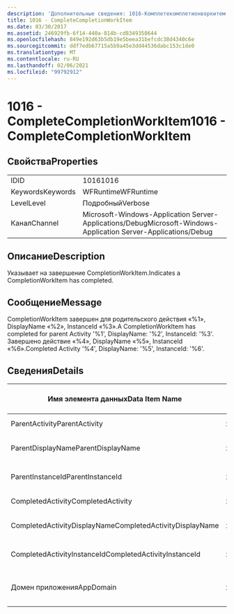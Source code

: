 ```yaml
---
description: 'Дополнительные сведения: 1016-Комплетекомплетионворкитем'
title: 1016 - CompleteCompletionWorkItem
ms.date: 03/30/2017
ms.assetid: 246929fb-6f14-440a-814b-cd8349350644
ms.openlocfilehash: 849e192d63b5db19e5beea31befcdc38d4340c6e
ms.sourcegitcommit: ddf7edb67715a5b9a45e3dd44536dabc153c1de0
ms.translationtype: MT
ms.contentlocale: ru-RU
ms.lasthandoff: 02/06/2021
ms.locfileid: "99792912"
---
```

# <a name="1016---completecompletionworkitem"></a><span data-ttu-id="9ac5e-103">1016 - CompleteCompletionWorkItem</span><span class="sxs-lookup"><span data-stu-id="9ac5e-103">1016 - CompleteCompletionWorkItem</span></span>

## <a name="properties"></a><span data-ttu-id="9ac5e-104">Свойства</span><span class="sxs-lookup"><span data-stu-id="9ac5e-104">Properties</span></span>  
  
|||  
|-|-|  
|<span data-ttu-id="9ac5e-105">ID</span><span class="sxs-lookup"><span data-stu-id="9ac5e-105">ID</span></span>|<span data-ttu-id="9ac5e-106">1016</span><span class="sxs-lookup"><span data-stu-id="9ac5e-106">1016</span></span>|  
|<span data-ttu-id="9ac5e-107">Keywords</span><span class="sxs-lookup"><span data-stu-id="9ac5e-107">Keywords</span></span>|<span data-ttu-id="9ac5e-108">WFRuntime</span><span class="sxs-lookup"><span data-stu-id="9ac5e-108">WFRuntime</span></span>|  
|<span data-ttu-id="9ac5e-109">Level</span><span class="sxs-lookup"><span data-stu-id="9ac5e-109">Level</span></span>|<span data-ttu-id="9ac5e-110">Подробный</span><span class="sxs-lookup"><span data-stu-id="9ac5e-110">Verbose</span></span>|  
|<span data-ttu-id="9ac5e-111">Канал</span><span class="sxs-lookup"><span data-stu-id="9ac5e-111">Channel</span></span>|<span data-ttu-id="9ac5e-112">Microsoft-Windows-Application Server-Applications/Debug</span><span class="sxs-lookup"><span data-stu-id="9ac5e-112">Microsoft-Windows-Application Server-Applications/Debug</span></span>|  
  
## <a name="description"></a><span data-ttu-id="9ac5e-113">Описание</span><span class="sxs-lookup"><span data-stu-id="9ac5e-113">Description</span></span>  

 <span data-ttu-id="9ac5e-114">Указывает на завершение CompletionWorkItem.</span><span class="sxs-lookup"><span data-stu-id="9ac5e-114">Indicates a CompletionWorkItem has completed.</span></span>  
  
## <a name="message"></a><span data-ttu-id="9ac5e-115">Сообщение</span><span class="sxs-lookup"><span data-stu-id="9ac5e-115">Message</span></span>  

 <span data-ttu-id="9ac5e-116">CompletionWorkItem завершен для родительского действия «%1», DisplayName «%2», InstanceId «%3».</span><span class="sxs-lookup"><span data-stu-id="9ac5e-116">A CompletionWorkItem has completed for parent Activity '%1', DisplayName: '%2', InstanceId: '%3'.</span></span> <span data-ttu-id="9ac5e-117">Завершено действие «%4», DisplayName «%5», InstanceId «%6».</span><span class="sxs-lookup"><span data-stu-id="9ac5e-117">Completed Activity '%4', DisplayName: '%5', InstanceId: '%6'.</span></span>  
  
## <a name="details"></a><span data-ttu-id="9ac5e-118">Сведения</span><span class="sxs-lookup"><span data-stu-id="9ac5e-118">Details</span></span>  
  
|<span data-ttu-id="9ac5e-119">Имя элемента данных</span><span class="sxs-lookup"><span data-stu-id="9ac5e-119">Data Item Name</span></span>|<span data-ttu-id="9ac5e-120">Тип элемента данных</span><span class="sxs-lookup"><span data-stu-id="9ac5e-120">Data Item Type</span></span>|<span data-ttu-id="9ac5e-121">Описание</span><span class="sxs-lookup"><span data-stu-id="9ac5e-121">Description</span></span>|  
|--------------------|--------------------|-----------------|  
|<span data-ttu-id="9ac5e-122">ParentActivity</span><span class="sxs-lookup"><span data-stu-id="9ac5e-122">ParentActivity</span></span>|<span data-ttu-id="9ac5e-123">xs:string</span><span class="sxs-lookup"><span data-stu-id="9ac5e-123">xs:string</span></span>|<span data-ttu-id="9ac5e-124">Имя типа родительского действия.</span><span class="sxs-lookup"><span data-stu-id="9ac5e-124">The type name of the parent activity.</span></span>|  
|<span data-ttu-id="9ac5e-125">ParentDisplayName</span><span class="sxs-lookup"><span data-stu-id="9ac5e-125">ParentDisplayName</span></span>|<span data-ttu-id="9ac5e-126">xs:string</span><span class="sxs-lookup"><span data-stu-id="9ac5e-126">xs:string</span></span>|<span data-ttu-id="9ac5e-127">Отображаемое имя родительского действия.</span><span class="sxs-lookup"><span data-stu-id="9ac5e-127">The display name of the parent activity.</span></span>|  
|<span data-ttu-id="9ac5e-128">ParentInstanceId</span><span class="sxs-lookup"><span data-stu-id="9ac5e-128">ParentInstanceId</span></span>|<span data-ttu-id="9ac5e-129">xs:string</span><span class="sxs-lookup"><span data-stu-id="9ac5e-129">xs:string</span></span>|<span data-ttu-id="9ac5e-130">Идентификатор экземпляра родительского действия.</span><span class="sxs-lookup"><span data-stu-id="9ac5e-130">The instance id of the parent activity.</span></span>|  
|<span data-ttu-id="9ac5e-131">CompletedActivity</span><span class="sxs-lookup"><span data-stu-id="9ac5e-131">CompletedActivity</span></span>|<span data-ttu-id="9ac5e-132">xs:string</span><span class="sxs-lookup"><span data-stu-id="9ac5e-132">xs:string</span></span>|<span data-ttu-id="9ac5e-133">Имя типа завершенного действия.</span><span class="sxs-lookup"><span data-stu-id="9ac5e-133">The type name of the completed activity.</span></span>|  
|<span data-ttu-id="9ac5e-134">CompletedActivityDisplayName</span><span class="sxs-lookup"><span data-stu-id="9ac5e-134">CompletedActivityDisplayName</span></span>|<span data-ttu-id="9ac5e-135">xs:string</span><span class="sxs-lookup"><span data-stu-id="9ac5e-135">xs:string</span></span>|<span data-ttu-id="9ac5e-136">Отображаемое имя завершенного действия.</span><span class="sxs-lookup"><span data-stu-id="9ac5e-136">The display name of the completed activity.</span></span>|  
|<span data-ttu-id="9ac5e-137">CompletedActivityInstanceId</span><span class="sxs-lookup"><span data-stu-id="9ac5e-137">CompletedActivityInstanceId</span></span>|<span data-ttu-id="9ac5e-138">xs:string</span><span class="sxs-lookup"><span data-stu-id="9ac5e-138">xs:string</span></span>|<span data-ttu-id="9ac5e-139">Идентификатор экземпляра завершенного действия.</span><span class="sxs-lookup"><span data-stu-id="9ac5e-139">The instance id of the completed activity.</span></span>|  
|<span data-ttu-id="9ac5e-140">Домен приложения</span><span class="sxs-lookup"><span data-stu-id="9ac5e-140">AppDomain</span></span>|<span data-ttu-id="9ac5e-141">xs:string</span><span class="sxs-lookup"><span data-stu-id="9ac5e-141">xs:string</span></span>|<span data-ttu-id="9ac5e-142">Строка, возвращаемая AppDomain.CurrentDomain.FriendlyName.</span><span class="sxs-lookup"><span data-stu-id="9ac5e-142">The string returned by AppDomain.CurrentDomain.FriendlyName.</span></span>|
